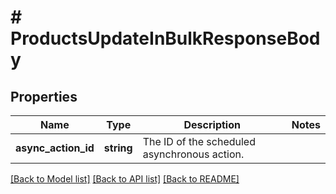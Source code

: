 # # ProductsUpdateInBulkResponseBody

## Properties

Name | Type | Description | Notes
------------ | ------------- | ------------- | -------------
**async_action_id** | **string** | The ID of the scheduled asynchronous action. |

[[Back to Model list]](../../README.md#models) [[Back to API list]](../../README.md#endpoints) [[Back to README]](../../README.md)
